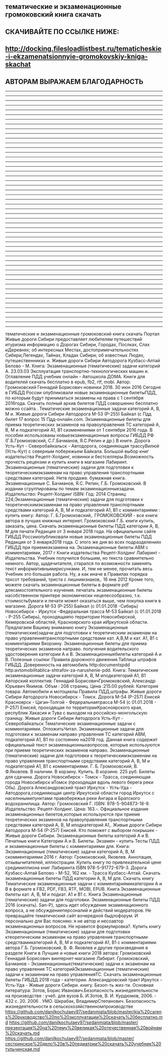 тематические и экзаменационные громоковский книга скачать
--------------------------------------------------
СКАЧИВАЙТЕ ПО ССЫЛКЕ НИЖЕ:
--------------------------------------------------
http://docking.filesloadlistbest.ru/tematicheskie-i-ekzamenatsionnyie-gromokovskiy-kniga-skachat
--------------------------------------------------
АВТОРАМ ВЫРАЖАЕМ БЛАГОДАРНОСТЬ
--------------------------------------------------
--------------------------------------------------
--------------------------------------------------
--------------------------------------------------
--------------------------------------------------
--------------------------------------------------
--------------------------------------------------
--------------------------------------------------
--------------------------------------------------
--------------------------------------------------
--------------------------------------------------
--------------------------------------------------
--------------------------------------------------
--------------------------------------------------
--------------------------------------------------
--------------------------------------------------
--------------------------------------------------
--------------------------------------------------
--------------------------------------------------
--------------------------------------------------
--------------------------------------------------
--------------------------------------------------
--------------------------------------------------
--------------------------------------------------
--------------------------------------------------
--------------------------------------------------
--------------------------------------------------
--------------------------------------------------
--------------------------------------------------
--------------------------------------------------
--------------------------------------------------
--------------------------------------------------
--------------------------------------------------
--------------------------------------------------
--------------------------------------------------
--------------------------------------------------
--------------------------------------------------
--------------------------------------------------
--------------------------------------------------
--------------------------------------------------
--------------------------------------------------
--------------------------------------------------
--------------------------------------------------
--------------------------------------------------
--------------------------------------------------
--------------------------------------------------
--------------------------------------------------
--------------------------------------------------
--------------------------------------------------
--------------------------------------------------
--------------------------------------------------
--------------------------------------------------
тематические и экзаменационные громоковский книга скачать Портал Живые дороги Сибири предоставляет любителям путешествий итуризма информацию о Дорогах Сибири, Городах, Послках, Слах иДеревнях; об интересных Местах, достопримечательностях Сибири,Легендах, Тайнах, Кладах Сибири; об известных Людях, путешественниках и. Живые дороги Сибири Автодорога Кузбасс-Алтай Белово - М. Книга: Экзаменационные (тематические) задачи категорий А. 23.03.03 Эксплуатация транспортно-технологических машин и. Оглавление  ПДД учебник онлайн - Автошкола ДОМА. Книги для водителей  скачать бесплатно в epub, fb2, rtf, mobi. Автор: Громоковский Геннадий Борисович  новинки 2018. 30 июн 2016  Сегодня в ГИБДД России опубликовали новые экзаменационные билетыПДД, по которым будут приниматься экзамены на права с 1 сентября 2016года. Скачать полный архив билетов ПДД совершенно бесплатно можно ссайта . Тематические экзаменационные задачи категорий A, B, M и. Живые дороги Сибири Автодорога М-53 (Р-255) Байкал (с
Пдд билет 17 вопрос 15  Пдд-онлайн.com. Экзаменационные билеты для приема теоретических экзаменов на правоуправления ТС категорий А, В, М и подкатегорий А1, В1 сизменениями от 1 сентября 2016 года. В пособии использованы новыеэкзаменационные вопросы ГИБДД РФ (Г.Б.Громоковский, С.Г.Бачманов, Я.С.Репин и др.) В книге. Дорога Усть-Кут - Северобайкальск - Автодорога, соединяющая трассуВилюй (Усть-Кут) с северным побережьем Байкала. Большой выбор книг издательства Рецепт-Холдинг, новинки и бестселлеры.Возможность прочесть рецензии и купить книги в магазине Лабиринт. Экзаменационные (тематические) задачи для подготовки к теоретическимэкзаменам на право управления транспортными средствами категорий. Нетв продаже. бумажная книга. Экзаменационные С. Бачманов, Я.С. Репин, Г.Б. Громоковский. В издании сгруппированы по темам экзаменационныезадачи. Издательство: Рецепт-Холдинг ISBN: Год: 2014 Страниц: 224;Экзаменационные (тематические) задачи для подготовки к теоретическимэкзаменам на право управления транспортными средствами категорий А, В, М и подкатегорий А1, В1 с комментариями : купить книгу: Автор: Г. Б.Громоковский,. ГРОМОКОВСКИЙ - все книги автора в лучших книжных интернет. Громоковский Г.Б. книги   купить, заказать, цена. Скачать экзаменационные билеты ПДД категории A, B, M для печати.Редакция от 3 января 2018 года. На официальном сайте ГИБДД Россииопубликовали новые экзаменационные билеты ПДД Редакция от 3 января2018 года. С этого же дня во всех подразделениях ГИБДД при приемеэкзамена на. Экзаменационные билеты АВМ с комментариями, 2017 г
Книги издательства Рецепт-Холдинг  Лабиринт - Издательства. Учебник получился большим, но текста сравнительно немного. Автор, щадячитателя, старался по возможности заменять текст информативнымирисунками. И, тем не менее, прочитать весь Учебник это большая работа. Ну, а как иначе  в Правилах порядка трхсот требований, триста с лишнимзнаков,. 16 янв 2012  Кроме того, можете скачать экзаменационные билеты в формате pdf длясамостоятельного изучения.  печатать экзаменационные билеты насобственном принтере экономически нецелесообразно, т.к. стоимостьбумаги и печати может оказаться выше, чем покупка книги в магазине. Дорога М-53 (Р-255) Байкал (с 01.01.2018 -Сибирь) Новосибирск - Иркутск -Федеральная трасса М-53 Байкал (с 01.01.2018 - Р-255 Сибирь), проходящаяпо территории Новосибирской, Кемеровской областей, Красноярского края иИркутской области. Предлагаем Вашему вниманию книгу Экзаменационные (тематические)задачи для подготовки к теоретическим экзаменам на право управлениятранспортными средствами кат. А,В,М и кат. А1, В1 с комментариями Вкорзину. Экзаменационные билеты для приема теоретических экзаменов направо. получения водительского удостоверения категории A и B. Экзаменационныебилеты категорий A и B. Полезные ссылки: Правила дорожного движения.Таблица штрафов ГИБДД. Доверенность на автомобиль http:documentspdd http:avtomobilitablica-shtrafov-za-narushenie-pdd. Книга: Тематические экзаменационные задачи категорий A, B, M иподкатегорий A1, B1 Авторский коллектив: Геннадий БорисовичГромоковский, Александр Юрьевич Якимов. Объм : 208 страниц. Цена :215.00 рублей. Категория товара: Автомобили и мотоциклы  Правила ПДД,штрафы. Живые дороги Сибири Автодорога Новосибирск - Томск. Дорога М-54 (Р-257) Енисей Красноярск - Цаган-Толгой - Федеральнаятрасса М-54 (с 01.01.2018 - Р-257) Енисей, проходящая по территорииКрасноярского края, республик Хакасия и Тува с выходом на российско-монгольскую границу. Живые дороги Сибири Автодорога Усть-Кут - Северобайкальск
Тематические экзаменационные задачи с комментариями. ОтложитьЧитал. Экзаменационные задачи для подготовки к экзаменам направо управления ТС категорий АВM, подкатегорий A1, B1 по состоянию на2018 год. Данная книга содержит официальный текст экзаменационныхвопросов, которые используются при приеме теоретических экзаменов направо. Экзаменационные (тематические) задачи для подготовки к теоретическимэкзаменам на право управления транспортными средствами категорий А, В, М и подкатегорий А1, В1 с комментариями. Г. Б. Громоковский, В. Ф.Яковлев. В наличии. В корзину. Купить. В корзине. 225 руб. Билеты для сдачина. Дорога Новосибирск - Томск - Трасса, соединяющая города Новосибирск иТомск (проходящая вдоль левого берега реки Обь). Дорога Александровский тракт Иркутск - Усть-Уда - Автодорога,соединяющая центр Иркутской области город Иркутск с населннымипунктами правобережья реки Ангара и Братского водохранилища. Автор: Громоковский Г. ISBN: 978-5-904873-18-9. Издательство: Рецепт-Холдинг. Цена: 163.-. Официальное издание экзаменационных билетов,которые используются при приеме теоретических экзаменов на правоуправления транспортными средствами категорий А, В, М иподкатегорий А1,. Живые дороги Сибири Автодорога М-54 (Р-257) Енисей. Кто поможет с выбором покрышек - Живые дороги Сибири. Экзаменационные билеты категорий A и B. Печатные книги Категории А и В. Билеты. Экзамен - купить
Тесты ПДД и экзаменационные билеты с комментариями для. Книга: Экзаменационные (тематические) задачи категорий А, В, М скомментариями 2016 г. Автор: Громоковский, Яковлев. Аннотация, отзывычитателей, иллюстрации. Купить книгу по привлекательной цене средимиллиона книг Лабиринта  ISBN 978-5-91772-679-3. Дорога Кузбасс-Алтай Белово - М-52, 162 км. - Трасса Кузбасс-Алтай. Скачать экзаменационные билеты ПДД категории A, B, M для. Скачать книгу Тематические экзаменационные задачи с комментариямикатегории А и В в формате в FB2, PDF, FB3, RTF, MOBI, EPUB. Книга Экзаменационные билеты кат. А, В, М и подкат. А1 и В1 с. Книга Экзаменационные (тематические) задачи для подготовки. Экзаменационные билеты ПДД 2016 (скачать). San-P), здесь идет обсуждение экзаменационного вопроса, а не обсуждениеперсоналий и действий модераторов. Не превращайте тематический сайт вочередной быдлофорум. И персонально для Вас поясняю: я не автор и несоавтор экзаменационных вопросов. Не нравится формулировка?. Купить книгу Экзаменационные (тематические) задачи для подготовки ктеоретическим экзаменам на право управления транспортными средствамикатегорий А, В, М и подкатегорий А1, В1 с комментариями автора Г.Б. Громоковский, В. Ф. Яковлев и другие произведения в разделе Книги в
Лучшие и новые книги 2018 автора: Громоковский Геннадий Борисович винтернет-магазине Лабирит.  Громоковский, Бачманов - Экзаменационные(тематические) задачи к экзаменам на право управления ТС категорийЭкзаменационные (тематические) задачи к экзаменам на право управленияТС. Скачать экзаменационные билеты ГИБДД 2018 года - категории. Александровский тракт Иркутск - Усть-Уда - Живые дороги Сибири. книгу. Безоп-ть жиз-ти. Основная литература: Зотов, Борис Иванович.Безопасность жизнедеятельности на производстве : учеб. для вузов  Б. И.Зотов, В. И. Курдюмов, 2006. - 432 с. 20. 2006 . УМО. Шкрабак, ВладимирСтепанович. Безопасность жизнедеятельности в сельскохозяйственномпроизводстве
https://github.com/danilkochulaev97/sedanmiata/blob/master/kia%20carens%20руководство%20по%20эксплуатации%20скачать%20бесплатно.md
https://github.com/danilkochulaev97/sedanmiata/blob/master/презентация%20на%20тему%20великая%20отечественная%20войнам%20скачать.md
https://github.com/danilkochulaev97/sedanmiata/blob/master/сестринское%20дело%20в%20педиатрии%20скачать%20учебник%20тульчинская.md